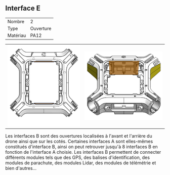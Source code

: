 ## Interface E

<table class="specification">
<tr>
        <td>Nombre</td><td>2</td>
    </tr><tr>
        <td>Type</td><td>Ouverture</td>
    </tr><tr>
        <td>Matériau</td><td>PA12</td>
    </tr>
</table>


<table class="interface">
    <tr>
        <td class="image"><img src="../../gitbook/images/INTERFACE/general/DESSUSINTERIEUR-INTE.png" ></td>
        <td class="image"><img src="../../gitbook/images/INTERFACE/general/ISOINTERIEUR-INTE.png" ></td>
    </tr>
</table>


Les interfaces B sont des ouvertures localisées à l'avant et l'arrière du drone ainsi que sur les cotés. Certaines interfaces A sont elles-mêmes constitués d'interface B, ainsi on peut retrouver jusqu'à 8 interfaces B en fonction de l'interface A choisie.
Les interfaces B permettent de connecter différents modules tels que des GPS, des balises d'identification, des modules de parachute, des modules Lidar, des modules de télémétrie et bien d'autres...